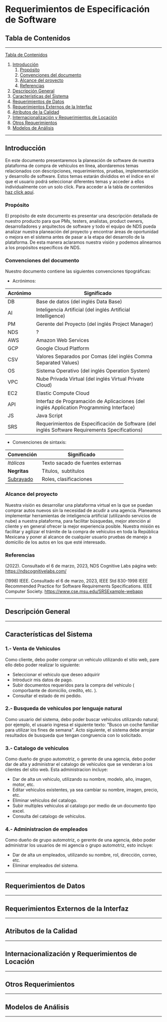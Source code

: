 # Requerimientos de Especificación de Software

## Tabla de Contenidos

---

[Tabla de Contenidos](#tabla-de-contenidos)
1. [Introducción](#introducción)
    1. [Propósito](#propósito)
    2. [Convenciones del documento](#convenciones-del-documento)
    3. [Alcance del proyecto](#alcance-del-proyecto)
    4. [Referencias](#referencias)
7. [Descripción General](#descripción-general)
8. [Características del Sistema](#características-del-sistema)
9. [Requerimientos de Datos](#requerimientos-de-datos)
10. [Requerimientos Externos de la Interfaz](#requerimientos-externos-de-la-interfaz)
11. [Atributos de la Calidad](#atributos-de-la-calidad)
12. [Internacionalización y Requerimientos de Locación](#internacionalización-y-requerimientos-de-locación)
13. [Otros Requerimientos](#otros-requerimientos)
14. [Modelos de Análisis](#modelos-de-análisis)

---

## Introducción

En este documento presentaremos la planeación de software de nuestra plataforma de compra de vehículos en línea, abordaremos temas relacionados con descripciones, requerimientos, pruebas, implementación y desarrollo de software. Estos temas estarán divididos en el índice en el que el usuario podrá seleccionar diferentes temas y acceder a ellos individualmente con un solo click. Para acceder a la tabla de contenidos [haz click aquí](#tabla-de-contenidos).

### Propósito

El propósito de este documento es presentar una descripción detallada de nuestro producto para que PMs, testers, analistas, product owners, desarrolladores y arquitectos de software y todo el equipo de NDS pueda analizar nuestra planeación del proyecto y encontrar áreas de oportunidad o mejora en el sistema antes de pasar a la etapa del desarrollo de la plataforma. De esta manera aclaramos nuestra visión y podemos alinearnos a los propósitos específicos de NDS.

### Convenciones del documento

Nuestro documento contiene las siguientes convenciones tipográficas:

- Acrónimos:

| Acrónimo | Significado                                                                                    |
|----------|------------------------------------------------------------------------------------------------|
| DB       | Base de datos (del inglés Data Base)                                                           |
| AI       | Inteligencia Artificial (del inglés Artificial Intelligence)                                   |
| PM       | Gerente del Proyecto (del inglés Project Manager)                                              |
| NDS      | ?                                                                                              |
| AWS      | Amazon Web Services                                                                            |
| GCP      | Google Cloud Platform                                                                          |
| CSV      | Valores Separados por Comas (del inglés Comma Separated Values)                                |
| OS       | Sistema Operativo (del inglés Operation System)                                                |
| VPC      | Nube Privada Virtual (del inglés Virtual Private Cloud)                                        |
| EC2      | Elastic Compute Cloud                                                                          |
| API      | Interfaz de Programación de Aplicaciones (del inglés Application Programming Interface)        |
| JS       | Java Script                                                                                    |
| SRS      | Requerimientos de Especificación de Software (del inglés Software Requirements Specifications) |

- Convenciones de sintaxis:

| Convención         | Significado                      |
|--------------------|----------------------------------|
|*Itálicas*          | Texto sacado de fuentes externas |
|**Negritas**        | Títulos,  subtítulos             |
|<ins>Subrayado<ins/>| Roles, clasificaciones           |

  
### Alcance del proyecto
  
Nuestra visión es desarrollar una plataforma virtual en la que se puedan comprar autos nuevos sin la necesidad de acudir a una agencia. Planeamos implementar herramientas de inteligencia artificial (utilizando servicios de nube) a nuestra plataforma, para facilitar búsquedas, mejor atención al cliente y en general ofrecer la mejor experiencia posible. Nuestra misión es facilitar y agilizar el trámite de la compra de vehículos en toda la República Mexicana y poner al alcance de cualquier usuario pruebas de manejo a domicilio de los autos en los que esté interesado.


### Referencias
  
(2022). Consultado el 6 de marzo, 2023, NDS Cognitive Labs página web: https://ndscognitivelabs.com/

(1998) IEEE. Consultado el 6 de marzo, 2023, IEEE Std 830-1998 IEEE Recommended Practice for Software Requirements Specifications. IEEE Computer Society. https://www.cse.msu.edu/SRSExample-webapp



---

## Descripción General

---

## Características del Sistema
    
### 1.- Venta de Vehiculos

Como cliente, debo poder comprar un vehiculo utilizando el sitio web, pare ello debo poder realizar lo siguiente:
    
- Seleccionar el vehiculo que deseo adquirir 
- Introducir mis datos de pago. 
- Subir documentos requeridos para la compra del vehiculo ( comporbante de domicilio, credito, etc. ).
- Consultar el estado de mi pedido. 


 ### 2.- Busqueda de vehiculos por lenguaje natural 
    
Como usuario del sistema, debo poder buscar vehiculos utilizando natural; por ejemplo, el usuario ingresa el siguiente texto: "Busco un coche familiar para utilizar los fines de semana". Acto siguiente, el sistema debe arrojar resultados de busqueda que tengan congruencia con lo solicitado.
 
### 3.- Catalogo de vehiculos 
Como dueño de grupo automotriz, o gerente de una agencia, debo poder dar de alta y administrar el catalogo de vehiculos que se venderan a los clientes del sitio web. Esta administracion incluye:

 - Dar de alta un vehiculo, utilizando su nombre, modelo, año, imagen, motor, etc.
 - Editar vehiculos existentes, ya sea cambiar su nombre, imagen, precio, etc.
 - Eliminar vehiculos del catalogo. 
 - Subir multiples vehiculos al catalogo por medio de un documento tipo excel. 
 - Consulta del catalogo de vehiculos.
 
### 4.- Administracion de empleados 
Como dueño de grupo automotriz, o gerente de una agencia, debo poder administrar los usuarios de mi agencia o grupo automotriz, esto incluye:
 - Dar de alta un empleados, utilizando su nombre, rol, dirección, correo, etc.
 - Eliminar empleados del sistema. 
---

## Requerimientos de Datos

---

## Requerimientos Externos de la Interfaz

---

## Atributos de la Calidad

---

## Internacionalización y Requerimientos de Locación

---

## Otros Requerimientos

---

## Modelos de Análisis

---

